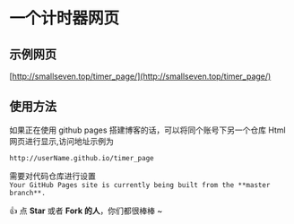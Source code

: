 # 一个计时器网页

## 示例网页
[http://smallseven.top/timer_page/](http://smallseven.top/timer_page/)

## 使用方法

如果正在使用 github pages 搭建博客的话，可以将同个账号下另一个仓库 Html 网页进行显示,访问地址示例为

`http://userName.github.io/timer_page`

需要对代码仓库进行设置  
`Your GitHub Pages site is currently being built from the **master branch**. `

👍 点 **Star** 或者 **Fork 的人**，你们都很棒棒 ~

